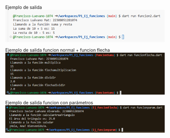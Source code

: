 Ejemplo de salida
![alt text](image.png)

Ejemplo de salida funcion normal + funcion flecha
![alt text](image-1.png)

Ejemplo de salida funcion con parámetros
![alt text](image-3.png)